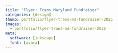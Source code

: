 ```yaml
---
title: "Flyer: Trans Maryland Fundraiser"
categories: [design]
thumb: portfolio/flyer-trans-md-fundraiser-2025
images:
  - portfolio/flyer-trans-md-fundraiser-2025
meta:
  software: [inkscape]
  font: [avara]
---
```

